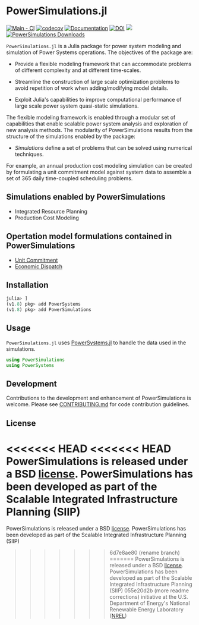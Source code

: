 # PowerSimulations.jl

[![Main - CI](https://github.com/NREL-Sienna/PowerSimulations.jl/actions/workflows/main-tests.yml/badge.svg)](https://github.com/NREL-Sienna/PowerSimulations.jl/actions/workflows/main-tests.yml)
[![codecov](https://codecov.io/gh/NREL-Sienna/PowerSimulations.jl/branch/main/graph/badge.svg)](https://codecov.io/gh/NREL-Sienna/PowerSimulations.jl)
[![Documentation](https://github.com/NREL-Sienna/PowerSimulations.jl/workflows/Documentation/badge.svg)](https://nrel-sienna.github.io/PowerSimulations.jl/latest)
[![DOI](https://zenodo.org/badge/109443246.svg)](https://zenodo.org/badge/latestdoi/109443246)
[<img src="https://img.shields.io/badge/slack-@Sienna/PSI-sienna.svg?logo=slack">](https://join.slack.com/t/nrel-sienna/shared_invite/zt-glam9vdu-o8A9TwZTZqqNTKHa7q3BpQ)
[![PowerSimulations Downloads](https://shields.io/endpoint?url=https://pkgs.genieframework.com/api/v1/badge/PowerSimulations)](https://pkgs.genieframework.com?packages=PowerSimulations)

`PowerSimulations.jl` is a Julia package for power system modeling and simulation of Power Systems operations. The objectives of the package are:

- Provide a flexible modeling framework that can accommodate problems of different complexity and at different time-scales.

- Streamline the construction of large scale optimization problems to avoid repetition of work when adding/modifying model details.

- Exploit Julia's capabilities to improve computational performance of large scale power system quasi-static simulations.

The flexible modeling framework is enabled through a modular set of capabilities that enable scalable power system analysis and exploration of new analysis methods. The modularity of PowerSimulations results from the structure of the simulations enabled by the package:

- _Simulations_ define a set of problems that can be solved using numerical techniques.

For example, an annual production cost modeling simulation can be created by formulating a unit commitment model against system data to assemble a set of 365 daily time-coupled scheduling problems.

## Simulations enabled by PowerSimulations

- Integrated Resource Planning
- Production Cost Modeling

## Opertation model formulations contained in PowerSimulations

- [Unit Commitment](https://en.wikipedia.org/wiki/Unit_commitment_problem_in_electrical_power_production)
- [Economic Dispatch](https://en.wikipedia.org/wiki/Economic_dispatch)

## Installation

```julia
julia> ]
(v1.8) pkg> add PowerSystems
(v1.8) pkg> add PowerSimulations
```

## Usage

`PowerSimulations.jl` uses [PowerSystems.jl](https://github.com/NREL-Sienna/PowerSystems.jl) to handle the data used in the simulations.

```julia
using PowerSimulations
using PowerSystems
```

## Development

Contributions to the development and enhancement of PowerSimulations is welcome. Please see [CONTRIBUTING.md](https://github.com/NREL-Sienna/PowerSimulations.jl/blob/main/CONTRIBUTING.md) for code contribution guidelines.

## License

<<<<<<< HEAD
<<<<<<< HEAD
PowerSimulations is released under a BSD [license](https://github.com/NREL-Sienna/PowerSimulations.jl/blob/main/LICENSE). PowerSimulations has been developed as part of the Scalable Integrated Infrastructure Planning (SIIP)
=======
PowerSimulations is released under a BSD [license](https://github.com/NREL/PowerSimulations.jl/blob/main/LICENSE). PowerSimulations has been developed as part of the Scalable Integrated Infrastructure Planning (SIIP)
>>>>>>> 6d7e8ae80 (rename branch)
=======
PowerSimulations is released under a BSD [license](https://github.com/NREL-Sienna/PowerSimulations.jl/blob/main/LICENSE). PowerSimulations has been developed as part of the Scalable Integrated Infrastructure Planning (SIIP)
>>>>>>> 055e20d2b (more readme corrections)
initiative at the U.S. Department of Energy's National Renewable Energy Laboratory ([NREL](https://www.nrel.gov/))

